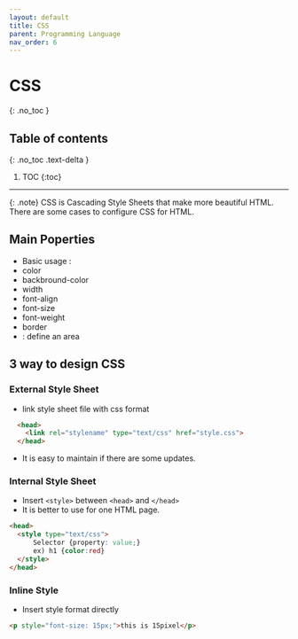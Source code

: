 ```yaml
---
layout: default
title: CSS
parent: Programming Language
nav_order: 6
---
```


# CSS
{: .no_toc }

## Table of contents
{: .no_toc .text-delta }

1. TOC
{:toc}

---
 
{: .note}
CSS is Cascading Style Sheets that make more beautiful HTML. There are some cases to configure CSS for HTML.

 
## Main Poperties

-  Basic usage : <TAGNAME style=""></TAGNAME >
  - color
  - backbround-color
  - width
  - font-align
  - font-size
  - font-weight
  - border
- <div></div> : define an area


## 3 way to design CSS

### External Style Sheet
  - link style sheet file with css format

  ```html
    <head>
      <link rel="stylename" type="text/css" href="style.css">
    </head>
  ```
  - It is easy to maintain if there are some updates.



### Internal Style Sheet
  - Insert `<style>` between `<head>` and `</head>`
  - It is better to use for one HTML page.

  ```html
  <head>
    <style type="text/css">
        Selector {property: value;}
        ex) h1 {color:red} 
    </style>
  </head>
  ```



### Inline Style
  - Insert style format directly

  ```html
  <p style="font-size: 15px;">this is 15pixel</p>
  ```